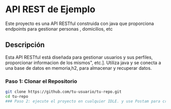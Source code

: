 # API REST de Ejemplo

Este proyecto es una API RESTful construida con java que proporciona endpoints para gestionar personas , domicilios, etc



## Descripción

Esta API RESTful está diseñada para gestionar usuarios y sus perfiles, proporcionar informacion de los mismos", etc.]. Utiliza java y se conecta a una base de datos en memoria,h2, para almacenar y recuperar datos.





### Paso 1: Clonar el Repositorio

```sh
git clone https://github.com/tu-usuario/tu-repo.git
cd tu-repo
### Paso 2: ejecute el proyecto en cualquier IDLE. y use Postam para crear registros y visualicelos en la BD en memoria H2

